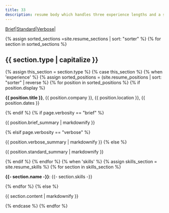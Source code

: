 ```yaml
---
title: 33
description: resume body which handles three experience lengths and a skills collection
---
```


[Brief](resume_brief.md)|[Standard](resume.md)|[Verbose](resume_verbose.md)|

{% assign sorted_sections =site.resume_sections | sort: "sorter" %}
{% for section in sorted_sections %}
<h2>{{ section.type | capitalize }}</h2>
{% assign this_section = section.type %}
{% case this_section %}
{% when 'experience' %}
{% assign sorted_positions = (site.resume_positions | sort: "sorter" | reverse %}
{% for position in sorted_positions %}
{% if position.display %}
<p><strong>{{ position.title }}</strong>, {{ position.company }}, {{ position.location }}, {{ position.dates }}<p>
{% endif %}
{% if page.verbosity == "brief" %}
<p>{{ position.brief_summary | markdownify }}</p>
{% elsif page.verbosity == "verbose" %}
<p>{{ position.verbose_summary | markdownify }}
{% else %}
<p>{{ position.standard_summary | markdownify }}</p>
{% endif %}
{% endfor %}
{% when 'skills' %}
{% assign skills_section = site.resume_skills %}
{% for section in skills_section %}
<p><strong>{{- section.name -}}</strong>: {{- section.skills -}}</p>
{% endfor %}
{% else %}
<p>{{ section.content | markdownify }}</p>
{% endcase %}
{% endfor %}
